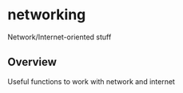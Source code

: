 # networking

Network/Internet-oriented stuff

## Overview

Useful functions to work with network and internet



